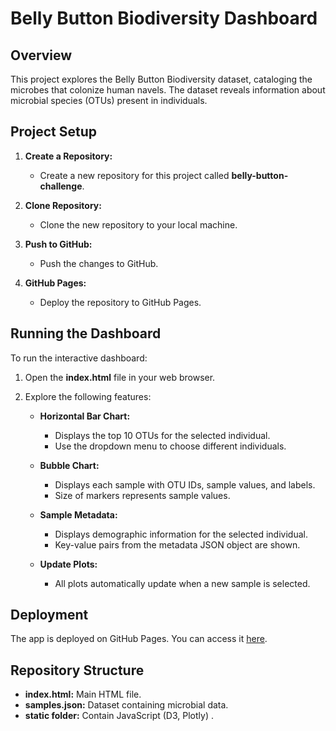 # Belly Button Biodiversity Dashboard

## Overview

This project explores the Belly Button Biodiversity dataset, cataloging the microbes that colonize human navels. The dataset reveals information about microbial species (OTUs) present in individuals.

## Project Setup

1. **Create a Repository:**
   - Create a new repository for this project called **belly-button-challenge**.

2. **Clone Repository:**
   - Clone the new repository to your local machine.
     
3. **Push to GitHub:**
   - Push the changes to GitHub.

4. **GitHub Pages:**
   - Deploy the repository to GitHub Pages.

## Running the Dashboard

To run the interactive dashboard:

1. Open the **index.html** file in your web browser.

2. Explore the following features:

   - **Horizontal Bar Chart:**
     - Displays the top 10 OTUs for the selected individual.
     - Use the dropdown menu to choose different individuals.

   - **Bubble Chart:**
     - Displays each sample with OTU IDs, sample values, and labels.
     - Size of markers represents sample values.

   - **Sample Metadata:**
     - Displays demographic information for the selected individual.
     - Key-value pairs from the metadata JSON object are shown.

   - **Update Plots:**
     - All plots automatically update when a new sample is selected.

## Deployment

The app is deployed on GitHub Pages. You can access it [here](<insert link to GitHub Pages>).

## Repository Structure

- **index.html:** Main HTML file.
- **samples.json:** Dataset containing microbial data.
- **static folder:** Contain JavaScript (D3, Plotly) .

